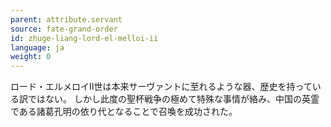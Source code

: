 ```yaml
---
parent: attribute.servant
source: fate-grand-order
id: zhuge-liang-lord-el-melloi-ii
language: ja
weight: 0
---
```


ロード・エルメロイⅡ世は本来サーヴァントに至れるような器、歴史を持っている訳ではない。
しかし此度の聖杯戦争の極めて特殊な事情が絡み、中国の英霊である諸葛孔明の依り代となることで召喚を成功された。
